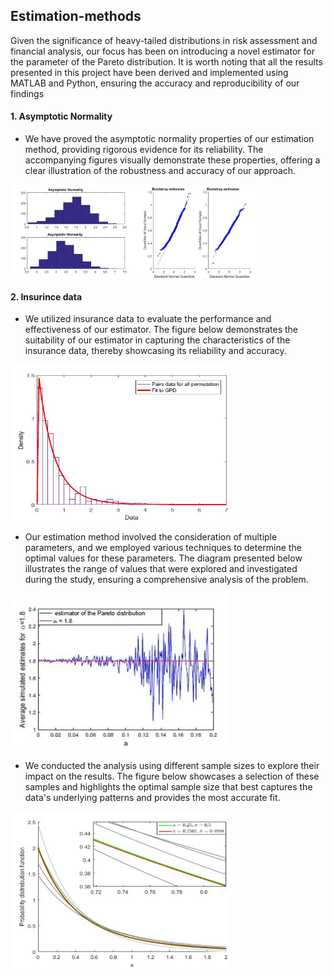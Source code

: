 ## Estimation-methods
Given the significance of heavy-tailed distributions in risk assessment and financial analysis, our focus has been on introducing a novel estimator for the parameter of the Pareto distribution. It is worth noting that all the results presented in this project have been derived and implemented using MATLAB and Python, ensuring the accuracy and reproducibility of our findings

#### 1. Asymptotic Normality
* We have proved the asymptotic normality properties of our estimation method, providing rigorous evidence for its reliability. The accompanying figures visually demonstrate these properties, offering a clear illustration of the robustness and accuracy of our approach.
<div style="display: flex;">
  <img src="https://github.com/AmenahALn/Estimation-methods/blob/main/Asymptotic_sigma.jpg" alt="First Image" style="width: 40%;">
  <img src="https://github.com/AmenahALn/Estimation-methods/blob/main/Bootstrap_k.jpg" alt="Second Image" style="width: 40%;">
</div>

#### 2. Insurince data
* We utilized insurance data to evaluate the performance and effectiveness of our estimator. The figure below demonstrates the suitability of our estimator in capturing the characteristics of the insurance data, thereby showcasing its reliability and accuracy.
<img src="https://github.com/AmenahALn/Estimation-methods/blob/main/fit.JPG" alt="Image" width="350" height="250">

* Our estimation method involved the consideration of multiple parameters, and we employed various techniques to determine the optimal values for these parameters. The diagram presented below illustrates the range of values that were explored and investigated during the study, ensuring a comprehensive analysis of the problem.
<img src="https://github.com/AmenahALn/Estimation-methods/blob/main/est_dist.JPG" alt="Image" width="350" height="250">

* We conducted the analysis using different sample sizes to explore their impact on the results. The figure below showcases a selection of these samples and highlights the optimal sample size that best captures the data's underlying patterns and provides the most accurate fit.
<img src="https://github.com/AmenahALn/Estimation-methods/blob/main/diff_value.JPG" alt="Image" width="350" height="250">
